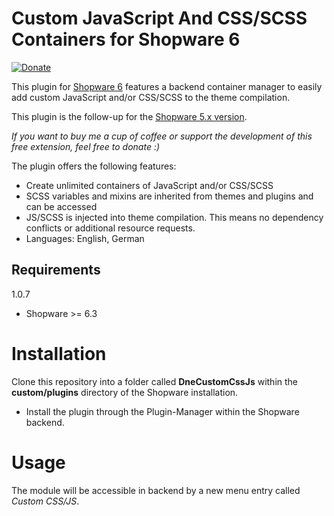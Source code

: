 Custom JavaScript And CSS/SCSS Containers for Shopware 6
=====
[![Donate](https://www.paypalobjects.com/en_US/DK/i/btn/btn_donateCC_LG.gif)](https://www.paypal.com/cgi-bin/webscr?cmd=_s-xclick&hosted_button_id=88UMDD53QSYK6&source=url)

This plugin for [Shopware 6](https://www.shopware.de) features a backend container manager to easily add custom
JavaScript and/or CSS/SCSS to the theme compilation.

This plugin is the follow-up for the [Shopware 5.x version](https://github.com/dneustadt/DneCustomJsCss).

_If you want to buy me a cup of coffee or support the development of this free extension, feel free to donate :)_

The plugin offers the following features:

* Create unlimited containers of JavaScript and/or CSS/SCSS
* SCSS variables and mixins are inherited from themes and plugins and can be accessed
* JS/SCSS is injected into theme compilation. This means no dependency conflicts or additional resource requests.
* Languages: English, German

Requirements
-----

1.0.7
* Shopware >= 6.3

Installation
====
Clone this repository into a folder called **DneCustomCssJs** within the **custom/plugins** directory of the Shopware installation.

* Install the plugin through the Plugin-Manager within the Shopware backend.

Usage
=====
The module will be accessible in backend by a new menu entry called _Custom CSS/JS_.
